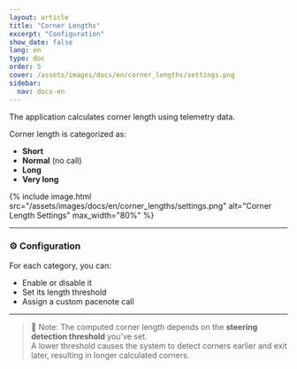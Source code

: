 ```yaml
---
layout: article
title: "Corner Lengths"
excerpt: "Configuration"
show_date: false
lang: en
type: doc
order: 5
cover: /assets/images/docs/en/corner_lengths/settings.png
sidebar:
  nav: docs-en
---
```


The application calculates corner length using telemetry data.

Corner length is categorized as:

- **Short**
- **Normal** (no call)
- **Long**
- **Very long**

{% include image.html
   src="/assets/images/docs/en/corner_lengths/settings.png"
   alt="Corner Length Settings"
   max_width="80%" %}

---

### ⚙️ Configuration

For each category, you can:

- Enable or disable it
- Set its length threshold
- Assign a custom pacenote call

---

> 📌 Note: The computed corner length depends on the **steering detection threshold** you’ve set.  
> A lower threshold causes the system to detect corners earlier and exit later, resulting in longer calculated corners.
